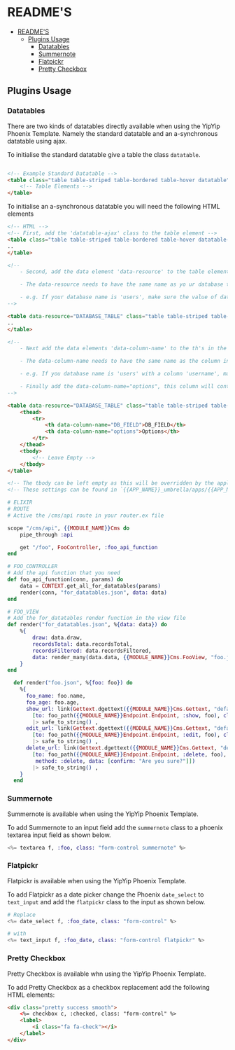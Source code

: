 # README'S
<!-- TOC -->

- [README'S](#readmes)
    - [Plugins Usage](#plugins-usage)
        - [Datatables](#datatables)
        - [Summernote](#summernote)
        - [Flatpickr](#flatpickr)
        - [Pretty Checkbox](#pretty-checkbox)

<!-- /TOC -->

## Plugins Usage
### Datatables
There are two kinds of datatables directly available when using the YipYip Phoenix Template. Namely the standard datatable and an a-synchronous datatable using ajax.

To initialise the standard datatable give a table the class `datatable`.

```html

<!-- Example Standard Datatable -->
<table class="table table-striped table-bordered table-hover datatable">
    <!-- Table Elements -->
</table>
```

To initialise an a-synchronous datatable you will need the following HTML elements

```html
<!-- HTML -->
<!-- First, add the 'datatable-ajax' class to the table element -->
<table class="table table-striped table-bordered table-hover datatable-ajax">
..
</table>

<!--
    - Second, add the data element 'data-resource' to the table element

    - The data-resource needs to have the same name as yo ur database table name

    - e.g. If your database name is 'users', make sure the value of data-resource is 'users'.    
-->

<table data-resource="DATABASE_TABLE" class="table table-striped table-bordered table-hover datatable-ajax">
..
</table>

<!-- 
    - Next add the data elements 'data-column-name' to the th's in the thead

    - The data-column-name needs to have the same name as the column inside of the database table.

    - e.g. If you database name is 'users' with a column 'username', make sure the value of data-column-name is 'username'.

    - Finally add the data-column-name="options", this column will contain the "show" and "edit" buttons on in the final column.
-->

<table data-resource="DATABASE_TABLE" class="table table-striped table-bordered table-hover datatable-ajax">
    <thead>
        <tr>
            <th data-column-name="DB_FIELD">DB_FIELD</th>
            <th data-column-name="options">Options</th>
        </tr>
    </thead>
    <tbody>
        <!-- Leave Empty -->
    </tbody>
</table>

<!-- The tbody can be left empty as this will be overridden by the application api. -->
<!-- These settings can be found in `{{APP_NAME}}_umbrella/apps/{{APP_NAME}}_cms/assets/vendor/js/plugins/dataTables/yy_datatables.js` -->
```

```elixir
# ELIXIR
# ROUTE
# Active the /cms/api route in your router.ex file

scope "/cms/api", {{MODULE_NAME}}Cms do
    pipe_through :api

    get "/foo", FooController, :foo_api_function
end

# FOO_CONTROLLER
# Add the api function that you need
def foo_api_function(conn, params) do
    data = CONTEXT.get_all_for_datatables(params)
    render(conn, "for_datatables.json", data: data)
end

# FOO_VIEW
# Add the for_datatables render function in the view file
def render("for_datatables.json", %{data: data}) do
    %{
        draw: data.draw,
        recordsTotal: data.recordsTotal,
        recordsFiltered: data.recordsFiltered,
        data: render_many(data.data, {{MODULE_NAME}}Cms.FooView, "foo.json")
    }
end

  def render("foo.json", %{foo: foo}) do
    %{
      foo_name: foo.name,
      foo_age: foo.age,
      show_url: link(Gettext.dgettext({{MODULE_NAME}}Cms.Gettext, "default", "Show"),
        [to: foo_path({{MODULE_NAME}}Endpoint.Endpoint, :show, foo), class: "btn btn-default btn-xs"])
        |> safe_to_string() ,
      edit_url: link(Gettext.dgettext({{MODULE_NAME}}Cms.Gettext, "default", "Edit"),
        [to: foo_path({{MODULE_NAME}}Endpoint.Endpoint, :edit, foo), class: "btn btn-default btn-xs"])
        |> safe_to_string() ,
      delete_url: link(Gettext.dgettext({{MODULE_NAME}}Cms.Gettext, "default", "Delete"),
        [to: foo_path({{MODULE_NAME}}Endpoint.Endpoint, :delete, foo), class: "btn btn-danger btn-xs",
         method: :delete, data: [confirm: "Are you sure?"]])
        |> safe_to_string() ,
    }
  end
```

### Summernote
Summernote is available when using the YipYip Phoenix Template.

To add Summernote to an input field add the `summernote` class to a phoenix textarea input field as shown below.

```elixir
<%= textarea f, :foo, class: "form-control summernote" %>
```

### Flatpickr
Flatpickr is available when using the YipYip Phoenix Template.

To add Flatpickr as a date picker change the Phoenix `date_select` to `text_input` and add the `flatpickr` class to the input as shown below.

```elixir
# Replace
<%= date_select f, :foo_date, class: "form-control" %>

# with
<%= text_input f, :foo_date, class: "form-control flatpickr" %>
```

### Pretty Checkbox
Pretty Checkbox is available whn using the YipYip Phoenix Template.

To add Pretty Checkbox as a checkbox replacement add the following HTML elements:

```html
<div class="pretty success smooth">
    <%= checkbox c, :checked, class: "form-control" %>
    <label>
        <i class="fa fa-check"></i>
    </label>              
</div>
```